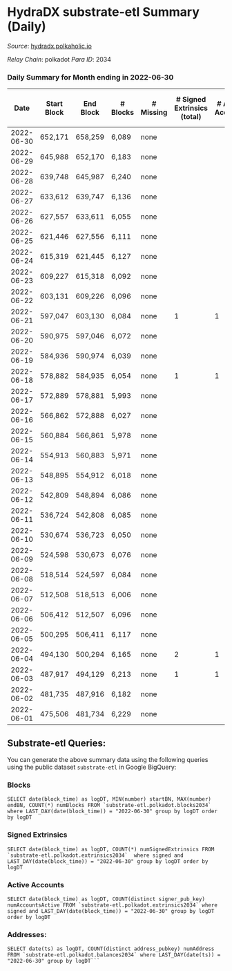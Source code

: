 # HydraDX substrate-etl Summary (Daily)

_Source_: [hydradx.polkaholic.io](https://hydradx.polkaholic.io)

*Relay Chain*: polkadot
*Para ID*: 2034



### Daily Summary for Month ending in 2022-06-30


| Date | Start Block | End Block | # Blocks | # Missing | # Signed Extrinsics (total) | # Active Accounts | # Addresses with Balances | # Events | # Transfers | # XCM Transfers In | # XCM Transfers Out |
| ---- | ----------- | --------- | -------- | --------- | --------------------------- | ----------------- | ------------------------- | -------- | ----------- | ------------------ | ------------------- |
| 2022-06-30 | 652,171 | 658,259 | 6,089 | none  |  |  | 32 | 18,272 |   |   |   |
| 2022-06-29 | 645,988 | 652,170 | 6,183 | none  |  |  | 32 | 18,557 |   |   |   |
| 2022-06-28 | 639,748 | 645,987 | 6,240 | none  |  |  | 32 | 18,725 |   |   |   |
| 2022-06-27 | 633,612 | 639,747 | 6,136 | none  |  |  | 32 | 18,413 |   |   |   |
| 2022-06-26 | 627,557 | 633,611 | 6,055 | none  |  |  | 32 | 18,171 |   |   |   |
| 2022-06-25 | 621,446 | 627,556 | 6,111 | none  |  |  | 32 | 18,341 |   |   |   |
| 2022-06-24 | 615,319 | 621,445 | 6,127 | none  |  |  | 32 | 18,386 |   |   |   |
| 2022-06-23 | 609,227 | 615,318 | 6,092 | none  |  |  | 32 | 18,281 |   |   |   |
| 2022-06-22 | 603,131 | 609,226 | 6,096 | none  |  |  | 32 | 18,296 |   |   |   |
| 2022-06-21 | 597,047 | 603,130 | 6,084 | none  | 1 | 1 | 32 | 18,261 |   |   |   |
| 2022-06-20 | 590,975 | 597,046 | 6,072 | none  |  |  | 32 | 18,221 |   |   |   |
| 2022-06-19 | 584,936 | 590,974 | 6,039 | none  |  |  | 32 | 18,122 |   |   |   |
| 2022-06-18 | 578,882 | 584,935 | 6,054 | none  | 1 | 1 | 32 | 18,174 |   |   |   |
| 2022-06-17 | 572,889 | 578,881 | 5,993 | none  |  |  | 32 | 17,984 |   |   |   |
| 2022-06-16 | 566,862 | 572,888 | 6,027 | none  |  |  | 32 | 18,086 |   |   |   |
| 2022-06-15 | 560,884 | 566,861 | 5,978 | none  |  |  | 32 | 17,942 |   |   |   |
| 2022-06-14 | 554,913 | 560,883 | 5,971 | none  |  |  | 32 | 17,918 |   |   |   |
| 2022-06-13 | 548,895 | 554,912 | 6,018 | none  |  |  | 32 | 18,059 |   |   |   |
| 2022-06-12 | 542,809 | 548,894 | 6,086 | none  |  |  | 32 | 18,263 |   |   |   |
| 2022-06-11 | 536,724 | 542,808 | 6,085 | none  |  |  | 32 | 18,263 |   |   |   |
| 2022-06-10 | 530,674 | 536,723 | 6,050 | none  |  |  | 32 | 18,155 |   |   |   |
| 2022-06-09 | 524,598 | 530,673 | 6,076 | none  |  |  | 32 | 18,233 |   |   |   |
| 2022-06-08 | 518,514 | 524,597 | 6,084 | none  |  |  | 32 | 18,257 |   |   |   |
| 2022-06-07 | 512,508 | 518,513 | 6,006 | none  |  |  | 32 | 18,026 |   |   |   |
| 2022-06-06 | 506,412 | 512,507 | 6,096 | none  |  |  | 32 | 18,293 |   |   |   |
| 2022-06-05 | 500,295 | 506,411 | 6,117 | none  |  |  | 32 | 18,357 |   |   |   |
| 2022-06-04 | 494,130 | 500,294 | 6,165 | none  | 2 | 1 | 32 | 18,511 |   |   |   |
| 2022-06-03 | 487,917 | 494,129 | 6,213 | none  | 1 | 1 | 32 | 18,648 |   |   |   |
| 2022-06-02 | 481,735 | 487,916 | 6,182 | none  |  |  | 32 | 18,551 |   |   |   |
| 2022-06-01 | 475,506 | 481,734 | 6,229 | none  |  |  | 32 | 18,692 |   |   |   |

## Substrate-etl Queries:
You can generate the above summary data using the following queries using the public dataset `substrate-etl` in Google BigQuery:


### Blocks
```
SELECT date(block_time) as logDT, MIN(number) startBN, MAX(number) endBN, COUNT(*) numBlocks FROM `substrate-etl.polkadot.blocks2034`  where LAST_DAY(date(block_time)) = "2022-06-30" group by logDT order by logDT
```


### Signed Extrinsics
```
SELECT date(block_time) as logDT, COUNT(*) numSignedExtrinsics FROM `substrate-etl.polkadot.extrinsics2034`  where signed and LAST_DAY(date(block_time)) = "2022-06-30" group by logDT order by logDT
```


### Active Accounts
```
SELECT date(block_time) as logDT, COUNT(distinct signer_pub_key) numAccountsActive FROM `substrate-etl.polkadot.extrinsics2034` where signed and LAST_DAY(date(block_time)) = "2022-06-30" group by logDT order by logDT
```


### Addresses:
```
SELECT date(ts) as logDT, COUNT(distinct address_pubkey) numAddress FROM `substrate-etl.polkadot.balances2034` where LAST_DAY(date(ts)) = "2022-06-30" group by logDT```

